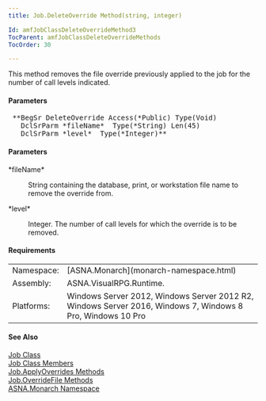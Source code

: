 ```yaml
---
title: Job.DeleteOverride Method(string, integer)

Id: amfJobClassDeleteOverrideMethod3
TocParent: amfJobClassDeleteOverrideMethods
TocOrder: 30

---
```


This method removes the file override previously applied to the job for the number of call levels indicated.

#### Parameters
<pre class="prettyprint"> **BegSr DeleteOverride Access(*Public) Type(Void)
   DclSrParm *fileName*  Type(*String) Len(45)
   DclSrParm *level*  Type(*Integer)**       </pre>

#### Parameters
<dl>
        <dt>
 *fileName* 
        </dt>
        <dd>

String containing the database, print, or workstation file name to remove the override from.
</dd>
        <dt>
 *level* 
        </dt>
        <dd>

Integer. The number of call levels for which the override is to be removed.
</dd>
</dl>

<!-- start -->

#### Requirements
<table class="dttable" cellspacing="0" cellpadding="4" width="60%">
           <colgroup>
            <col width="15%" style="font-weight:bold" />
            <col width="85%" />
          </colgroup>
          <tr>
            <td>Namespace:</td>
            <td>[ASNA.Monarch](monarch-namespace.html)</td>
          </tr>
          <tr>
            <td>Assembly:</td>
            <td>ASNA.VisualRPG.Runtime.</td>
          </tr>
         <tr>
            <td>Platforms:</td>
            <td> Windows Server 2012, Windows Server 2012 R2, Windows Server 2016, Windows 7, Windows 8 Pro, Windows 10 Pro</td>
         </tr>
</table>

<!-- end -->

#### See Also
[Job Class](job-class.html) <br clear="none" /> [Job Class Members](job-members.html) <br clear="none" /> [ Job.ApplyOverrides Methods](amfJobClassApplyOverridesMethods.html) <br clear="none" />[ Job.OverrideFile Methods](job-class-override-file-methods.html)<br clear="none" />[ASNA.Monarch Namespace](monarch-namespace.html)
